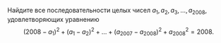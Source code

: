 Найдите все последовательности целых чисел  $a_1 ,a_2 ,a_3 , \ldots,a_{2008}$, удовлетворяющих уравнению 
$$
\left( {2008 - a_1 } \right)^2  + \left( {a_1  - a_2 } \right)^2  +  \ldots + \left( {a_{2007}  - a_{2008} } \right)^2  + a_{2008} ^2  = 2008.
$$